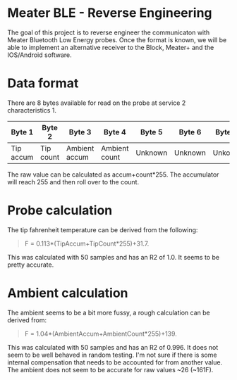 # Meater BLE - Reverse Engineering
The goal of this project is to reverse engineer the communicaton with Meater Bluetooth Low Energy probes. Once the format is known, we will be able to implement an alternative receiver to the Block, Meater+ and the IOS/Android software.


# Data format
There are 8 bytes available for read on the probe at service 2 characteristics 1.

| Byte 1  | Byte 2 | Byte 3  | Byte 4 | Byte 5  | Byte 6 | Byte 7 | Byte 8 |
| ------------- | ------------- | ------------- | ------------- | ------------- | ------------- | ------------- | ------------- |
| Tip accum  | Tip count  | Ambient accum  | Ambient count  | Unknown | Unknown | Unkown | Uknown |

The raw value can be calculated as accum+count*255. The accumulator will reach 255 and then roll over to the count.

# Probe calculation
The tip fahrenheit temperature can be derived from the following:
> F = 0.113*(TipAccum+TipCount*255)+31.7.

This was calculated with 50 samples and has an R2 of 1.0. It seems to be pretty accurate.

# Ambient calculation
The ambient seems to be a bit more fussy, a rough calculation can be derived from:
> F = 1.04*(AmbientAccum+AmbientCount*255)+139.

This was calculated with 50 samples and has an R2 of 0.996. It does not seem to be well behaved in random testing. I'm not sure if there is some internal compensation that needs to be accounted for from another value. The ambient does not seem to be accurate for raw values ~26 (~161F).

